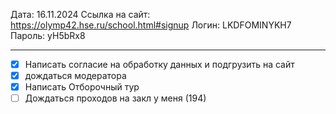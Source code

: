 Дата: 16.11.2024
Ссылка на сайт: https://olymp42.hse.ru/school.html#signup
Логин: LKDFOMINYKH7
Пароль: yH5bRx8

------------------------------------------------------
- [x] Написать согласие на обработку данных и подгрузить на сайт
- [x] дождаться модератора
- [x] Написать Отборочный тур
- [ ] Дождаться проходов на закл у меня (194)